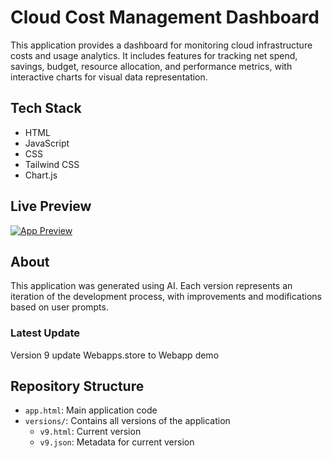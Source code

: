 # Cloud Cost Management Dashboard

This application provides a dashboard for monitoring cloud infrastructure costs and usage analytics. It includes features for tracking net spend, savings, budget, resource allocation, and performance metrics, with interactive charts for visual data representation.

## Tech Stack
- HTML
- JavaScript
- CSS
- Tailwind CSS
- Chart.js

## Live Preview
[![App Preview](https://webapps.store/api/screenshot?url=https://webapps.store/p/233&maxage=1)](https://webapps.store/p/233)

## About
This application was generated using AI. Each version represents an iteration of the development process, with improvements and modifications based on user prompts.

### Latest Update
Version 9
update Webapps.store to Webapp demo

## Repository Structure
- `app.html`: Main application code
- `versions/`: Contains all versions of the application
  - `v9.html`: Current version
  - `v9.json`: Metadata for current version
